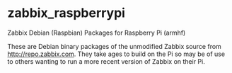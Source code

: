 zabbix_raspberrypi
==================

Zabbix Debian (Raspbian) Packages for Raspberry Pi (armhf)

These are Debian binary packages of the unmodified Zabbix source from http://repo.zabbix.com. They
take ages to build on the Pi so may be of use to others wanting to run a more recent version of
Zabbix on their Pi.
